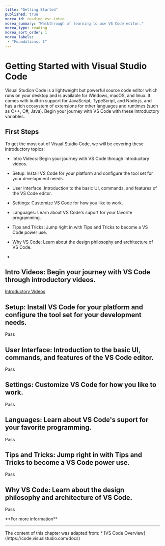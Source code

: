 ```yaml
---
title: "Getting Started"
published: true
morea_id: reading-vsc-intro
morea_summary: "Walkthrough of learning to use VS Code editor."
morea_type: reading
morea_sort_order: 1
morea_labels:
 - "Foundations: 1"
---
```

# Getting Started with Visual Studio Code
Visual Studion Code is a lightweight but powerful source code editor which runs on your desktop and is available for Windows, macOS, and linux.  It comes with built-in support for JavaScript, TypeScript, and Node.js, and has a rich ecosystem of extensions for other languages and runtimes (such as C++, C#, Java).  Begin your journey with VS Code with these introductory variables.

## First Steps

To get the most out of Visual Studio Code, we will be covering these introductory topics:
   - Intro Videos:  Begin your journey with VS Code through introductory videos.
    
   - Setup:  Install VS Code for your platform and configure the tool set for your development needs.
    
   - User Interface:  Introduction to the basic UI, commands, and features of the VS Code editor.
    
   - Settings:  Customize VS Code for how you like to work.
    
   - Languages:  Learn about VS Code's suport for your favorite programming.
    
   - Tips and Tricks:  Jump right in with Tips and Tricks to become a VS Code power use.
    
   - Why VS Code:  Learn about the design philosophy and architecture of VS Code.
   - 
## Intro Videos:  Begin your journey with VS Code through introductory videos.

<a href="[url](https://code.visualstudio.com/docs/getstarted/introvideos)">Introductory Videos</a>

## Setup:  Install VS Code for your platform and configure the tool set for your development needs.

Pass

## User Interface:  Introduction to the basic UI, commands, and features of the VS Code editor.

Pass

## Settings:  Customize VS Code for how you like to work.

Pass

## Languages:  Learn about VS Code's suport for your favorite programming.

Pass

## Tips and Tricks:  Jump right in with Tips and Tricks to become a VS Code power use.

Pass

## Why VS Code:  Learn about the design philosophy and architecture of VS Code.

Pass

<div class="alert alert-info" role="alert" markdown="1">
<i class="fa-solid fa-circle-info fa-xl"></i> **For more information**
<hr/>
The content of this chapter was adapted from:
* [VS Code Overview](https://code.visualstudio.com/docs)
</div>
